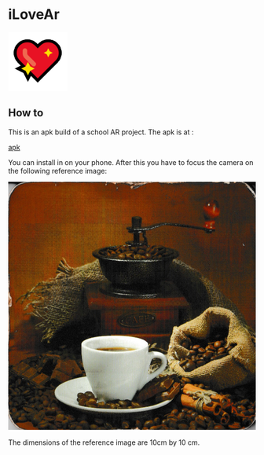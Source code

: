 # iLoveAr  
  
![logo](logo.png)  
  
## How to 
This is an apk build of a school AR project. The apk is at :  
 
[apk](./iLoveAr.apk)  
  
You can install in on your phone. After this you have to focus the camera on the following reference image:   
   
![logo](./Reference%20image.png)  
  
The dimensions of the reference image are 10cm by 10 cm.  

